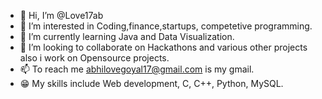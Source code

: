 - 👋 Hi, I’m @Love17ab
- 👀 I’m interested in Coding,finance,startups, competetive programming.
- 🌱 I’m currently learning Java and Data Visualization.
- 💞️ I’m looking to collaborate on Hackathons and various other projects also i work on Opensource projects.
- 📫 To reach me abhilovegoyal17@gmail.com is my gmail.
- 😁 My skills include Web development, C, C++, Python, MySQL. 

<!---
Love17ab/Love17ab is a ✨ special ✨ repository because its `README.md` (this file) appears on your GitHub profile.
You can click the Preview link to take a look at your changes.
--->
